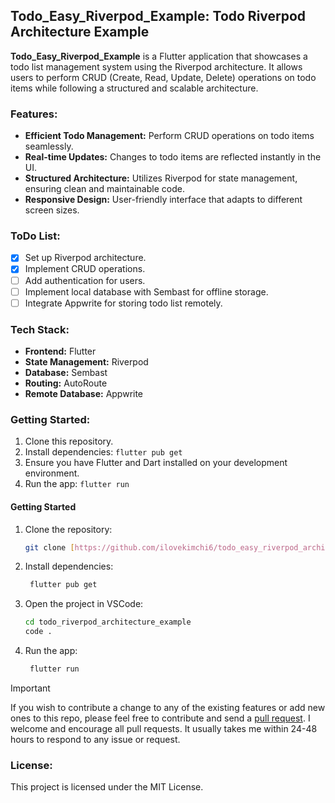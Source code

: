 ## Todo_Easy_Riverpod_Example: Todo Riverpod Architecture Example

**Todo_Easy_Riverpod_Example** is a Flutter application that showcases a todo list management system using the Riverpod architecture. It allows users to perform CRUD (Create, Read, Update, Delete) operations on todo items while following a structured and scalable architecture.

### Features:

* **Efficient Todo Management:** Perform CRUD operations on todo items seamlessly.
* **Real-time Updates:** Changes to todo items are reflected instantly in the UI.
* **Structured Architecture:** Utilizes Riverpod for state management, ensuring clean and maintainable code.
* **Responsive Design:** User-friendly interface that adapts to different screen sizes.

### ToDo List:

- [x] Set up Riverpod architecture.
- [x] Implement CRUD operations.
- [ ] Add authentication for users.
- [ ] Implement local database with Sembast for offline storage.
- [ ] Integrate Appwrite for storing todo list remotely.

### Tech Stack:

* **Frontend:** Flutter
* **State Management:** Riverpod
* **Database:** Sembast
* **Routing:** AutoRoute
* **Remote Database:** Appwrite


### Getting Started:

1. Clone this repository.
2. Install dependencies: `flutter pub get`
3. Ensure you have Flutter and Dart installed on your development environment.
4. Run the app: `flutter run`
#### Getting Started
1. Clone the repository:
   ```bash
   git clone [https://github.com/ilovekimchi6/todo_easy_riverpod_architecture.git](https://github.com/ilovekimchi6/todo_easy_riverpod_architecture)
   ```

2. Install dependencies:
   ```bash
    flutter pub get
   ```

3. Open the project in VSCode:
   ```bash
   cd todo_riverpod_architecture_example
   code .
   ```
4. Run the app:
   ```bash
    flutter run
   ```


> [!IMPORTANT]
> If you wish to contribute a change to any of the existing features or add new ones to this repo,
> please feel free to contribute and send a [pull request]([https://github.com/ilovekimchi6/todo_easy_riverpod_architecture.git/pulls](https://github.com/ilovekimchi6/todo_easy_riverpod_architecture/pulls)). I welcome and encourage all pull requests. It usually takes me within 24-48 hours to respond to any issue or request.

### License:

This project is licensed under the MIT License.
